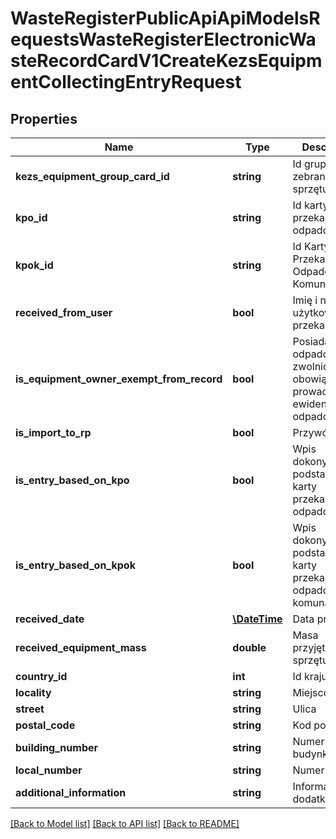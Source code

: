 # WasteRegisterPublicApiApiModelsRequestsWasteRegisterElectronicWasteRecordCardV1CreateKezsEquipmentCollectingEntryRequest

## Properties
Name | Type | Description | Notes
------------ | ------------- | ------------- | -------------
**kezs_equipment_group_card_id** | **string** | Id grupy zebranego sprzętu | [optional] 
**kpo_id** | **string** | Id karty przekazania odpadów | [optional] 
**kpok_id** | **string** | Id Karty Przekazania Odpadów Komunalnych | [optional] 
**received_from_user** | **bool** | Imię i nazwisko użytkownika przekazującego | [optional] 
**is_equipment_owner_exempt_from_record** | **bool** | Posiadacz odpadów zwolniony z obowiązku prowadzenia ewidencji odpadów | [optional] 
**is_import_to_rp** | **bool** | Przywóz do RP | [optional] 
**is_entry_based_on_kpo** | **bool** | Wpis dokonywany na podstawie karty przekazania odpadów | [optional] 
**is_entry_based_on_kpok** | **bool** | Wpis dokonywany na podstawie karty przekazania odpadów komunalnych | [optional] 
**received_date** | [**\DateTime**](\DateTime.md) | Data przyjęcia | [optional] 
**received_equipment_mass** | **double** | Masa przyjętego sprzętu | [optional] 
**country_id** | **int** | Id kraju | [optional] 
**locality** | **string** | Miejscowość | [optional] 
**street** | **string** | Ulica | [optional] 
**postal_code** | **string** | Kod pocztowy | [optional] 
**building_number** | **string** | Numer budynku | [optional] 
**local_number** | **string** | Numer lokalu | [optional] 
**additional_information** | **string** | Informacje dodatkowe | [optional] 

[[Back to Model list]](../README.md#documentation-for-models) [[Back to API list]](../README.md#documentation-for-api-endpoints) [[Back to README]](../README.md)


